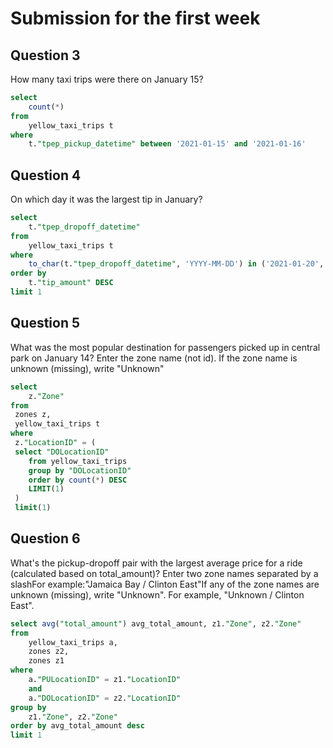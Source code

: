 # Submission for the first week

## Question 3

How many taxi trips were there on January 15?

``` sql
select
    count(*)
from
    yellow_taxi_trips t
where
    t."tpep_pickup_datetime" between '2021-01-15' and '2021-01-16'
```

## Question 4

On which day it was the largest tip in January?

``` sql
select
    t."tpep_dropoff_datetime"
from
    yellow_taxi_trips t
where
    to_char(t."tpep_dropoff_datetime", 'YYYY-MM-DD') in ('2021-01-20', '2021-01-04', '2021-01-01', '2021-01-21')
order by
    t."tip_amount" DESC
limit 1
```

## Question 5

What was the most popular destination for passengers picked up in central park on January 14? Enter the zone name (not id). If the zone name is unknown (missing), write "Unknown"

``` sql
select 
    z."Zone"
from
 zones z,
 yellow_taxi_trips t
where
 z."LocationID" = (
 select "DOLocationID"
    from yellow_taxi_trips
    group by "DOLocationID"
    order by count(*) DESC
    LIMIT(1)
 )
 limit(1)
```

## Question 6

What's the pickup-dropoff pair with the largest average price for a ride (calculated based on total_amount)? Enter two zone names separated by a slashFor example:"Jamaica Bay / Clinton East"If any of the zone names are unknown (missing), write "Unknown". For example, "Unknown / Clinton East".

``` sql
select avg("total_amount") avg_total_amount, z1."Zone", z2."Zone"
from
    yellow_taxi_trips a,
    zones z2,
    zones z1
where
    a."PULocationID" = z1."LocationID"
    and
    a."DOLocationID" = z2."LocationID"
group by
    z1."Zone", z2."Zone"
order by avg_total_amount desc
limit 1

```
